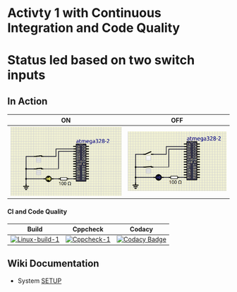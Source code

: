 # Activty 1 with Continuous Integration and Code Quality

# Status led based on two switch inputs

## In Action

|ON|OFF|
|:--:|:--:|
|![ON](simulation/ON.png)|![OFF](simulation/OFF.png)|

#### CI and Code Quality

|Build|Cppcheck|Codacy|
|:--:|:--:|:--:|
|[![Linux-build-1](https://github.com/nikhilvas123/atmega328-course/actions/workflows/build_1.yml/badge.svg)](https://github.com/nikhilvas123/atmega328-course/actions/workflows/build_1.yml)|[![Cppcheck-1](https://github.com/nikhilvas123/atmega328-course/actions/workflows/cppcheck_1.yml/badge.svg)](https://github.com/nikhilvas123/atmega328-course/actions/workflows/cppcheck_1.yml)|[![Codacy Badge](https://app.codacy.com/project/badge/Grade/6978db4e958443948bdbde5c3a3c94a4)](https://www.codacy.com/gh/nikhilvas123/atmega328-course/dashboard?utm_source=github.com&amp;utm_medium=referral&amp;utm_content=nikhilvas123/atmega328-course&amp;utm_campaign=Badge_Grade)|

## Wiki Documentation
* System [SETUP](https://github.com/nikhilvas123/atmega328-course/wiki/Software-Requirements)

